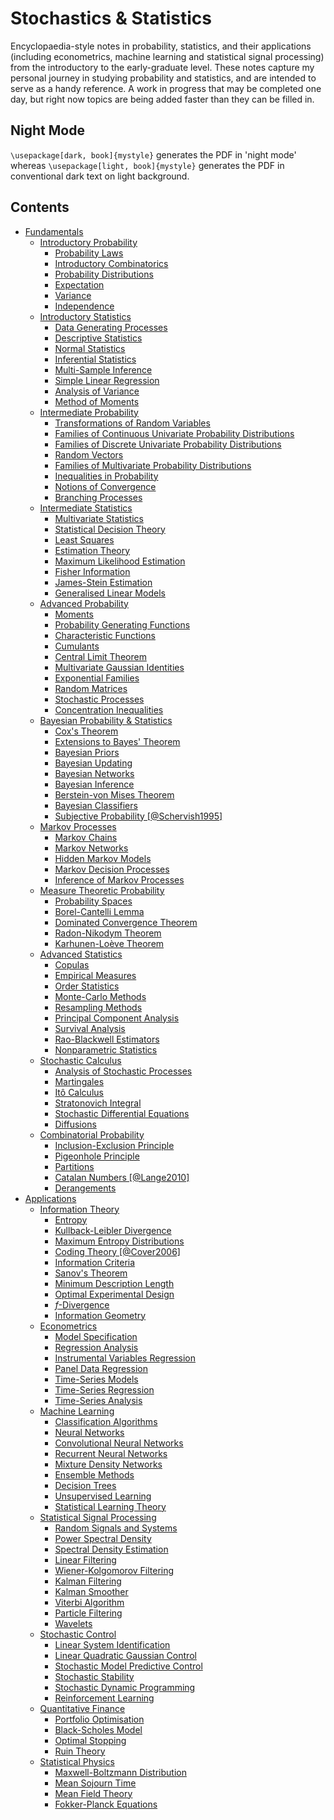 ﻿# Stochastics & Statistics
Encyclopaedia-style notes in probability, statistics, and their applications (including econometrics, machine learning and statistical signal processing) from the introductory to the early-graduate level. These notes capture my personal journey in studying probability and statistics, and are intended to serve as a handy reference. A work in progress that may be completed one day, but right now topics are being added faster than they can be filled in.

## Night Mode
`\usepackage[dark, book]{mystyle}` generates the PDF in 'night mode' whereas `\usepackage[light, book]{mystyle}` generates the PDF in conventional dark text on light background.

## Contents
-   [Fundamentals](#fundamentals)
    -   [Introductory Probability](#introductory-probability)
        -   [Probability Laws](#probability-laws)
        -   [Introductory Combinatorics](#introductory-combinatorics)
        -   [Probability Distributions](#probability-distributions)
        -   [Expectation](#expectation)
        -   [Variance](#variance)
        -   [Independence](#independence)
    -   [Introductory Statistics](#introductory-statistics)
        -   [Data Generating Processes](#data-generating-processes)
        -   [Descriptive Statistics](#descriptive-statistics)
        -   [Normal Statistics](#normal-statistics)
        -   [Inferential Statistics](#inferential-statistics)
        -   [Multi-Sample Inference](#multi-sample-inference)
        -   [Simple Linear Regression](#simple-linear-regression)
        -   [Analysis of Variance](#analysis-of-variance)
        -   [Method of Moments](#method-of-moments)
    -   [Intermediate Probability](#intermediate-probability)
        -   [Transformations of Random
            Variables](#transformations-of-random-variables)
        -   [Families of Continuous Univariate Probability
            Distributions](#families-of-continuous-univariate-probability-distributions)
        -   [Families of Discrete Univariate Probability
            Distributions](#families-of-discrete-univariate-probability-distributions)
        -   [Random Vectors](#random-vectors)
        -   [Families of Multivariate Probability
            Distributions](#families-of-multivariate-probability-distributions)
        -   [Inequalities in Probability](#inequalities-in-probability)
        -   [Notions of Convergence](#notions-of-convergence)
        -   [Branching Processes](#branching-processes)
    -   [Intermediate Statistics](#intermediate-statistics)
        -   [Multivariate Statistics](#multivariate-statistics)
        -   [Statistical Decision Theory](#statistical-decision-theory)
        -   [Least Squares](#least-squares)
        -   [Estimation Theory](#estimation-theory)
        -   [Maximum Likelihood
            Estimation](#maximum-likelihood-estimation)
        -   [Fisher Information](#fisher-information)
        -   [James-Stein Estimation](#james-stein-estimation)
        -   [Generalised Linear Models](#generalised-linear-models)
    -   [Advanced Probability](#advanced-probability)
        -   [Moments](#moments)
        -   [Probability Generating
            Functions](#probability-generating-functions)
        -   [Characteristic Functions](#characteristic-functions)
        -   [Cumulants](#cumulants)
        -   [Central Limit Theorem](#central-limit-theorem)
        -   [Multivariate Gaussian
            Identities](#multivariate-gaussian-identities)
        -   [Exponential Families](#exponential-families)
        -   [Random Matrices](#random-matrices)
        -   [Stochastic Processes](#stochastic-processes)
        -   [Concentration Inequalities](#concentration-inequalities)
    -   [Bayesian Probability &
        Statistics](#bayesian-probability-statistics)
        -   [Cox's Theorem](#coxs-theorem)
        -   [Extensions to Bayes' Theorem](#extensions-to-bayes-theorem)
        -   [Bayesian Priors](#bayesian-priors)
        -   [Bayesian Updating](#bayesian-updating)
        -   [Bayesian Networks](#bayesian-networks)
        -   [Bayesian Inference](#bayesian-inference)
        -   [Berstein-von Mises Theorem](#berstein-von-mises-theorem)
        -   [Bayesian Classifiers](#bayesian-classifiers)
        -   [Subjective Probability
            [@Schervish1995]](#subjective-probability)
    -   [Markov Processes](#markov-processes)
        -   [Markov Chains](#markov-chains)
        -   [Markov Networks](#markov-networks)
        -   [Hidden Markov Models](#hidden-markov-models)
        -   [Markov Decision Processes](#markov-decision-processes)
        -   [Inference of Markov
            Processes](#inference-of-markov-processes)
    -   [Measure Theoretic Probability](#measure-theoretic-probability)
        -   [Probability Spaces](#probability-spaces)
        -   [Borel-Cantelli Lemma](#borel-cantelli-lemma)
        -   [Dominated Convergence
            Theorem](#dominated-convergence-theorem-1)
        -   [Radon-Nikodym Theorem](#radon-nikodym-theorem)
        -   [Karhunen-Loève Theorem](#karhunen-loève-theorem)
    -   [Advanced Statistics](#advanced-statistics)
        -   [Copulas](#copulas)
        -   [Empirical Measures](#empirical-measures)
        -   [Order Statistics](#order-statistics)
        -   [Monte-Carlo Methods](#monte-carlo-methods)
        -   [Resampling Methods](#resampling-methods)
        -   [Principal Component
            Analysis](#principal-component-analysis)
        -   [Survival Analysis](#survival-analysis)
        -   [Rao-Blackwell Estimators](#rao-blackwell-estimators)
        -   [Nonparametric Statistics](#nonparametric-statistics)
    -   [Stochastic Calculus](#stochastic-calculus)
        -   [Analysis of Stochastic
            Processes](#analysis-of-stochastic-processes)
        -   [Martingales](#martingales)
        -   [Itô Calculus](#itô-calculus)
        -   [Stratonovich Integral](#stratonovich-integral)
        -   [Stochastic Differential
            Equations](#stochastic-differential-equations)
        -   [Diffusions](#diffusions)
    -   [Combinatorial Probability](#combinatorial-probability)
        -   [Inclusion-Exclusion
            Principle](#inclusion-exclusion-principle)
        -   [Pigeonhole Principle](#pigeonhole-principle)
        -   [Partitions](#partitions)
        -   [Catalan Numbers [@Lange2010]](#catalan-numbers)
        -   [Derangements](#derangements)
-   [Applications](#applications)
    -   [Information Theory](#information-theory)
        -   [Entropy](#entropy)
        -   [Kullback-Leibler Divergence](#kullback-leibler-divergence)
        -   [Maximum Entropy
            Distributions](#maximum-entropy-distributions)
        -   [Coding Theory [@Cover2006]](#coding-theory)
        -   [Information Criteria](#information-criteria)
        -   [Sanov's Theorem](#sanovs-theorem)
        -   [Minimum Description Length](#minimum-description-length)
        -   [Optimal Experimental Design](#optimal-experimental-design)
        -   [$f$-Divergence](#f-divergence)
        -   [Information Geometry](#information-geometry)
    -   [Econometrics](#econometrics)
        -   [Model Specification](#model-specification)
        -   [Regression Analysis](#regression-analysis)
        -   [Instrumental Variables
            Regression](#instrumental-variables-regression)
        -   [Panel Data Regression](#panel-data-regression)
        -   [Time-Series Models](#time-series-models)
        -   [Time-Series Regression](#time-series-regression)
        -   [Time-Series Analysis](#time-series-analysis)
    -   [Machine Learning](#machine-learning)
        -   [Classification Algorithms](#classification-algorithms)
        -   [Neural Networks](#neural-networks)
        -   [Convolutional Neural
            Networks](#convolutional-neural-networks)
        -   [Recurrent Neural Networks](#recurrent-neural-networks)
        -   [Mixture Density Networks](#mixture-density-networks)
        -   [Ensemble Methods](#ensemble-methods)
        -   [Decision Trees](#decision-trees)
        -   [Unsupervised Learning](#unsupervised-learning)
        -   [Statistical Learning Theory](#statistical-learning-theory)
    -   [Statistical Signal Processing](#statistical-signal-processing)
        -   [Random Signals and Systems](#random-signals-and-systems)
        -   [Power Spectral Density](#power-spectral-density)
        -   [Spectral Density Estimation](#spectral-density-estimation)
        -   [Linear Filtering](#linear-filtering)
        -   [Wiener-Kolgomorov Filtering](#wiener-kolgomorov-filtering)
        -   [Kalman Filtering](#kalman-filtering)
        -   [Kalman Smoother](#kalman-smoother)
        -   [Viterbi Algorithm](#viterbi-algorithm)
        -   [Particle Filtering](#particle-filtering)
        -   [Wavelets](#wavelets)
    -   [Stochastic Control](#stochastic-control)
        -   [Linear System
            Identification](#linear-system-identification)
        -   [Linear Quadratic Gaussian
            Control](#linear-quadratic-gaussian-control)
        -   [Stochastic Model Predictive
            Control](#stochastic-model-predictive-control)
        -   [Stochastic Stability](#stochastic-stability)
        -   [Stochastic Dynamic
            Programming](#stochastic-dynamic-programming)
        -   [Reinforcement Learning](#reinforcement-learning)
    -   [Quantitative Finance](#quantitative-finance)
        -   [Portfolio Optimisation](#portfolio-optimisation)
        -   [Black-Scholes Model](#black-scholes-model)
        -   [Optimal Stopping](#optimal-stopping)
        -   [Ruin Theory](#ruin-theory)
    -   [Statistical Physics](#statistical-physics)
        -   [Maxwell-Boltzmann
            Distribution](#maxwell-boltzmann-distribution)
        -   [Mean Sojourn Time](#mean-sojourn-time)
        -   [Mean Field Theory](#mean-field-theory)
        -   [Fokker-Planck Equations](#fokker-planck-equations)